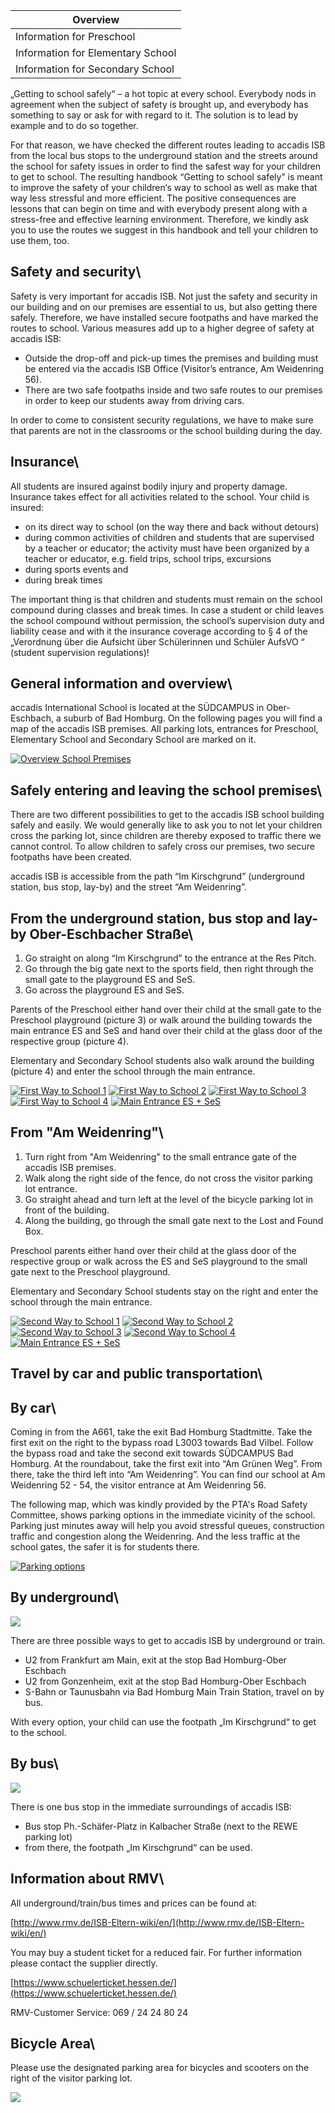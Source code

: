 | Overview |
| --- |
| Information for Preschool | yes |
| Information for Elementary School | yes |
| Information for Secondary School | yes |

„Getting to school safely“ – a hot topic at every school. Everybody nods in agreement when the subject of safety is brought up, and everybody has something to say or ask for with regard to it. The solution is to lead by example and to do so together.

For that reason, we have checked the different routes leading to accadis ISB from the local bus stops to the underground station and the streets around the school for safety issues in order to find the safest way for your children to get to school. The resulting handbook “Getting to school safely” is meant to improve the safety of your children‘s way to school as well as make that way less stressful and more efficient. The positive consequences are lessons that can begin on time and with everybody present along with a stress-free and effective learning environment. Therefore, we kindly ask you to use the routes we suggest in this handbook and tell your children to use them, too.

## Safety and security\ 

Safety is very important for accadis ISB. Not just the safety and security in our building and on our premises are essential to us, but also getting there safely. Therefore, we have installed secure footpaths and have marked the routes to school. Various measures add up to a higher degree of safety at accadis ISB:

-   Outside the drop-off and pick-up times the premises and building must be entered via the accadis ISB Office (Visitor’s entrance, Am Weidenring 56).
-   There are two safe footpaths inside and two safe routes to our premises in order to keep our students away from driving cars.

In order to come to consistent security regulations, we have to make sure that parents are not in the classrooms or the school building during the day.

## Insurance\ 

All students are insured against bodily injury and property damage. Insurance takes effect for all activities related to the school. Your child is insured:

-   on its direct way to school (on the way there and back without detours)
-   during common activities of children and students that are supervised by a teacher or educator; the activity must have been organized by a teacher or educator, e.g. field trips, school trips, excursions
-   during sports events and
-   during break times

The important thing is that children and students must remain on the school compound during classes and break times. In case a student or child leaves the school compound without permission, the school’s supervision duty and liability cease and with it the insurance coverage according to § 4 of the „Verordnung über die Aufsicht über Schülerinnen und Schüler AufsVO “ (student supervision regulations)!

## General information and overview\ 

accadis International School is located at the SÜDCAMPUS in Ober-Eschbach, a suburb of Bad Homburg. On the following pages you will find a map of the accadis ISB premises. All parking lots, entrances for Preschool, Elementary School and Secondary School are marked on it.

[![Overview School Premises](/ISB-Eltern-wiki/en/images/f/fc/Uebersicht_Schulgelaende_-_Overview_School_Premises.jpg)](/ISB-Eltern-wiki/en/File:Uebersicht_Schulgelaende_-_Overview_School_Premises.jpg "Overview School Premises")

## Safely entering and leaving the school premises\ 

There are two different possibilities to get to the accadis ISB school building safely and easily. We would generally like to ask you to not let your children cross the parking lot, since children are thereby exposed to traffic there we cannot control. To allow children to safely cross our premises, two secure footpaths have been created.

accadis ISB is accessible from the path “Im Kirschgrund” (underground station, bus stop, lay-by) and the street “Am Weidenring”.

## From the underground station, bus stop and lay-by Ober-Eschbacher Straße\ 

1.  Go straight on along “Im Kirschgrund” to the entrance at the Res Pitch.
2.  Go through the big gate next to the sports field, then right through the small gate to the playground ES and SeS.
3.  Go across the playground ES and SeS.

Parents of the Preschool either hand over their child at the small gate to the Preschool playground (picture 3) or walk around the building towards the main entrance ES and SeS and hand over their child at the glass door of the respective group (picture 4).

Elementary and Secondary School students also walk around the building (picture 4) and enter the school through the main entrance.

[![First Way to School 1](/ISB-Eltern-wiki/en/images/7/7e/Erster_Schulweg_1_-_First_Way_to_School_1.png)](/ISB-Eltern-wiki/en/File:Erster_Schulweg_1_-_First_Way_to_School_1.png "First Way to School 1") [![First Way to School 2](/ISB-Eltern-wiki/en/images/b/b2/Erster_Schulweg_2_-_First_Way_to_School_2.png)](/ISB-Eltern-wiki/en/File:Erster_Schulweg_2_-_First_Way_to_School_2.png "First Way to School 2") [![First Way to School 3](/ISB-Eltern-wiki/en/images/9/9d/Erster_Schulweg_3_-_First_Way_to_School_3.png)](/ISB-Eltern-wiki/en/File:Erster_Schulweg_3_-_First_Way_to_School_3.png "First Way to School 3") [![First Way to School 4](/ISB-Eltern-wiki/en/images/0/05/Erster_Schulweg_4_-_First_Way_to_School_4.png)](/ISB-Eltern-wiki/en/File:Erster_Schulweg_4_-_First_Way_to_School_4.png "First Way to School 4") [![Main Entrance ES + SeS](/ISB-Eltern-wiki/en/images/a/a7/Haupteingang_ES_SeS_-_Main_Entrance_ES_SeS.png)](/ISB-Eltern-wiki/en/File:Haupteingang_ES_SeS_-_Main_Entrance_ES_SeS.png "Main Entrance ES + SeS")

## From "Am Weidenring"\ 

1.  Turn right from "Am Weidenring" to the small entrance gate of the accadis ISB premises.
2.  Walk along the right side of the fence, do not cross the visitor parking lot entrance.
3.  Go straight ahead and turn left at the level of the bicycle parking lot in front of the building.
4.  Along the building, go through the small gate next to the Lost and Found Box.

Preschool parents either hand over their child at the glass door of the respective group or walk across the ES and SeS playground to the small gate next to the Preschool playground.

Elementary and Secondary School students stay on the right and enter the school through the main entrance.

[![Second Way to School 1](/ISB-Eltern-wiki/en/images/6/68/Zweiter_Schulweg_1_-_Second_Way_to_School_1.png)](/ISB-Eltern-wiki/en/File:Zweiter_Schulweg_1_-_Second_Way_to_School_1.png "Second Way to School 1") [![Second Way to School 2](/ISB-Eltern-wiki/en/images/4/4a/Zweiter_Schulweg_2_-_Second_Way_to_School_2.png)](/ISB-Eltern-wiki/en/File:Zweiter_Schulweg_2_-_Second_Way_to_School_2.png "Second Way to School 2") [![Second Way to School 3](/ISB-Eltern-wiki/en/images/4/4a/Zweiter_Schulweg_3_-_Second_Way_to_School_3.png)](/ISB-Eltern-wiki/en/File:Zweiter_Schulweg_3_-_Second_Way_to_School_3.png "Second Way to School 3") [![Second Way to School 4](/ISB-Eltern-wiki/en/images/7/7b/Zweiter_Schulweg_4_-_Second_Way_to_School_4.png)](/ISB-Eltern-wiki/en/File:Zweiter_Schulweg_4_-_Second_Way_to_School_4.png "Second Way to School 4") [![Main Entrance ES + SeS](/ISB-Eltern-wiki/en/images/a/a7/Haupteingang_ES_SeS_-_Main_Entrance_ES_SeS.png)](/ISB-Eltern-wiki/en/File:Haupteingang_ES_SeS_-_Main_Entrance_ES_SeS.png "Main Entrance ES + SeS")

## Travel by car and public transportation\ 

## By car\ 

Coming in from the A661, take the exit Bad Homburg Stadtmitte. Take the first exit on the right to the bypass road L3003 towards Bad Vilbel. Follow the bypass road and take the second exit towards SÜDCAMPUS Bad Homburg. At the roundabout, take the first exit into “Am Grünen Weg”. From there, take the third left into “Am Weidenring”. You can find our school at Am Weidenring 52 - 54, the visitor entrance at Am Weidenring 56.

The following map, which was kindly provided by the PTA's Road Safety Committee, shows parking options in the immediate vicinity of the school. Parking just minutes away will help you avoid stressful queues, construction traffic and congestion along the Weidenring. And the less traffic at the school gates, the safer it is for students there.

[![Parking options](/ISB-Eltern-wiki/en/images/1/1c/Parkmoeglichkeiten_-_Parking_options.PNG)](/ISB-Eltern-wiki/en/File:Parkmoeglichkeiten_-_Parking_options.PNG "Parking options")

## By underground\ 

[![](/ISB-Eltern-wiki/en/images/thumb/8/8e/Anreise_mit_U-Bahn_-_Travel_by_underground.jpg/300px-Anreise_mit_U-Bahn_-_Travel_by_underground.jpg)](/ISB-Eltern-wiki/en/File:Anreise_mit_U-Bahn_-_Travel_by_underground.jpg)

There are three possible ways to get to accadis ISB by underground or train.

-   U2 from Frankfurt am Main, exit at the stop Bad Homburg-Ober Eschbach
-   U2 from Gonzenheim, exit at the stop Bad Homburg-Ober Eschbach
-   S-Bahn or Taunusbahn via Bad Homburg Main Train Station, travel on by bus.

With every option, your child can use the footpath „Im Kirschgrund“ to get to the school.

## By bus\ 

[![](/ISB-Eltern-wiki/en/images/thumb/8/89/Anreise_mit_Bus_-_Travel_by_bus.jpg/300px-Anreise_mit_Bus_-_Travel_by_bus.jpg)](/ISB-Eltern-wiki/en/File:Anreise_mit_Bus_-_Travel_by_bus.jpg)

There is one bus stop in the immediate surroundings of accadis ISB:

-   Bus stop Ph.-Schäfer-Platz in Kalbacher Straße (next to the REWE parking lot)
-   from there, the footpath „Im Kirschgrund“ can be used.

## Information about RMV\ 

All underground/train/bus times and prices can be found at:

[http://www.rmv.de/ISB-Eltern-wiki/en/](http://www.rmv.de/ISB-Eltern-wiki/en/)

You may buy a student ticket for a reduced fair. For further information please contact the supplier directly.

[https://www.schuelerticket.hessen.de/](https://www.schuelerticket.hessen.de/)

RMV-Customer Service: 069 / 24 24 80 24

## Bicycle Area\ 

Please use the designated parking area for bicycles and scooters on the right of the visitor parking lot.

[![](/ISB-Eltern-wiki/en/images/thumb/c/c5/Fahrradparkplatz_-_Bicycle_area.jpg/300px-Fahrradparkplatz_-_Bicycle_area.jpg)](/ISB-Eltern-wiki/en/File:Fahrradparkplatz_-_Bicycle_area.jpg)